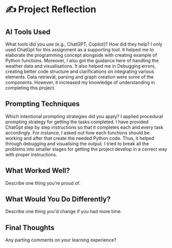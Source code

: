# ✍️ Project Reflection

## AI Tools Used
What tools did you use (e.g., ChatGPT, Copilot)? How did they help?
I only used ChatGpt for this assignment as a supporting tool. It helped me to elaborate the programming concept alongside with creating example of Python functions. Moreover, I also got the guidance here of handling the weather data and visualisations. It also helped me in Debugging errors, creating better code structure and clarifications on integrating various elements. Data retrieval, parsing and graph creation were some of the components. However, it increased my knowledge of understanding in completing this project. 
## Prompting Techniques
Which intentional prompting strategies did you apply?
I applied procedural prompting strategy for getting the tasks completed. I have provided ChatGpt step by step instructions so that it completes each and every task accordingly. For instance, I asked out how each functions should be working and after that create the needed Python code. Thus, it helped through debugging and visualising the output. I tried to break all the problems into smaller stages for getting the project develop in a correct way with proper instructions. 
## What Worked Well?
Describe one thing you’re proud of.

## What Would You Do Differently?
Describe one thing you'd change if you had more time.

## Final Thoughts
Any parting comments on your learning experience?
